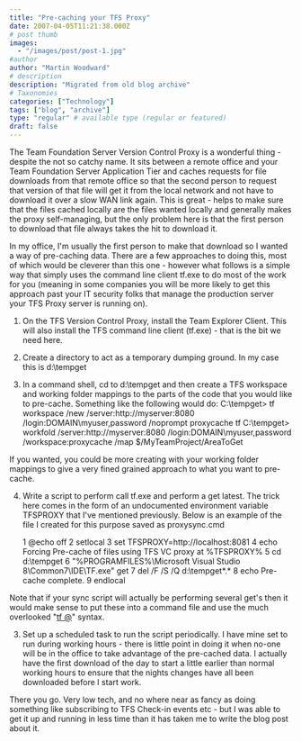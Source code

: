 ```yaml
---
title: "Pre-caching your TFS Proxy"
date: 2007-04-05T11:21:38.000Z
# post thumb
images:
  - "/images/post/post-1.jpg"
#author
author: "Martin Woodward"
# description
description: "Migrated from old blog archive"
# Taxonomies
categories: ["Technology"]
tags: ["blog", "archive"]
type: "regular" # available type (regular or featured)
draft: false
---
```


The Team Foundation Server Version Control Proxy is a wonderful thing - despite the not so catchy name.  It sits between a remote office and your Team Foundation Server Application Tier and caches requests for file downloads from that remote office so that the second person to request that version of that file will get it from the local network and not have to download it over a slow WAN link again.  This is great - helps to make sure that the files cached locally are the files wanted locally and generally makes the proxy self-managing, but the only problem here is that the first person to download that file always takes the hit to download it. 

In my office, I'm usually the first person to make that download so I wanted a way of pre-caching data.  There are a few approaches to doing this, most of which would be cleverer than this one - however what follows is a simple way that simply uses the command line client tf.exe to do most of the work for you (meaning in some companies you will be more likely to get this approach past your IT security folks that manage the production server your TFS Proxy server is running on). 

1)  On the TFS Version Control Proxy, install the Team Explorer Client.  This will also install the TFS command line client (tf.exe) - that is the bit we need here. 

2) Create a directory to act as a temporary dumping ground.  In my case this is d:\tempget 

3) In a command shell, cd to d:\tempget and then create a TFS workspace and working folder mappings to the parts of the code that you would like to pre-cache.  Something like the following would do: C:\tempget> tf workspace /new /server:http://myserver:8080 /login:DOMAIN\myuser,password /noprompt proxycache tf C:\tempget> workfold /server:http://myserver:8080 /login:DOMAIN\myuser,password /workspace:proxycache /map $/MyTeamProject/AreaToGet 

If you wanted, you could be more creating with your working folder mappings to give a very fined grained approach to what you want to pre-cache. 

4) Write a script to perform call tf.exe and perform a get latest.  The trick here comes in the form of an undocumented environment variable TFSPROXY that I've mentioned previously.  Below is an example of the file I created for this purpose saved as proxysync.cmd 

   1 @echo off 
  2 setlocal 
  3 set TFSPROXY=http://localhost:8081 
  4 echo Forcing Pre-cache of files using TFS VC proxy at %TFSPROXY% 
  5 cd d:\tempget 
  6 "%PROGRAMFILES%\Microsoft Visual Studio 8\Common7\IDE\TF.exe" get 
  7 del /F /S /Q d:\tempget\*.* 
  8 echo Pre-cache complete. 
  9 endlocal 

Note that if your sync script will actually be performing several get's then it would make sense to put these into a command file and use the much overlooked "[tf @](http://msdn2.microsoft.com/en-us/library/1az5ay5c(vs.80).aspx)" syntax. 

3) Set up a scheduled task to run the script periodically.  I have mine set to run during working hours - there is little point in doing it when no-one will be in the office to take advantage of the pre-cached data.  I actually have the first download of the day to start a little earlier than normal working hours to ensure that the nights changes have all been downloaded before I start work. 

There you go.  Very low tech, and no where near as fancy as doing something like subscribing to TFS Check-in events etc - but I was able to get it up and running in less time than it has taken me to write the blog post about it.